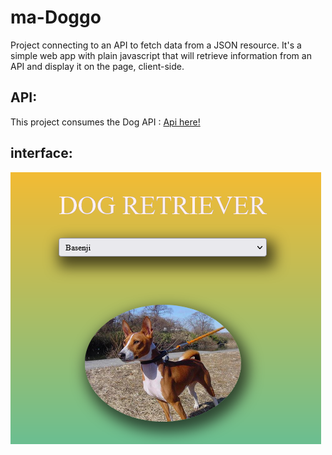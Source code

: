 # ma-Doggo

Project connecting to an API to fetch data from a JSON resource. It's a simple web app with plain javascript that will retrieve information from an API and display it on the page, client-side.

## API:
This project consumes the Dog API : [Api here!](https://dog.ceo/dog-api/documentation/#google_vignette)

## interface:

![print screen](print.png)
